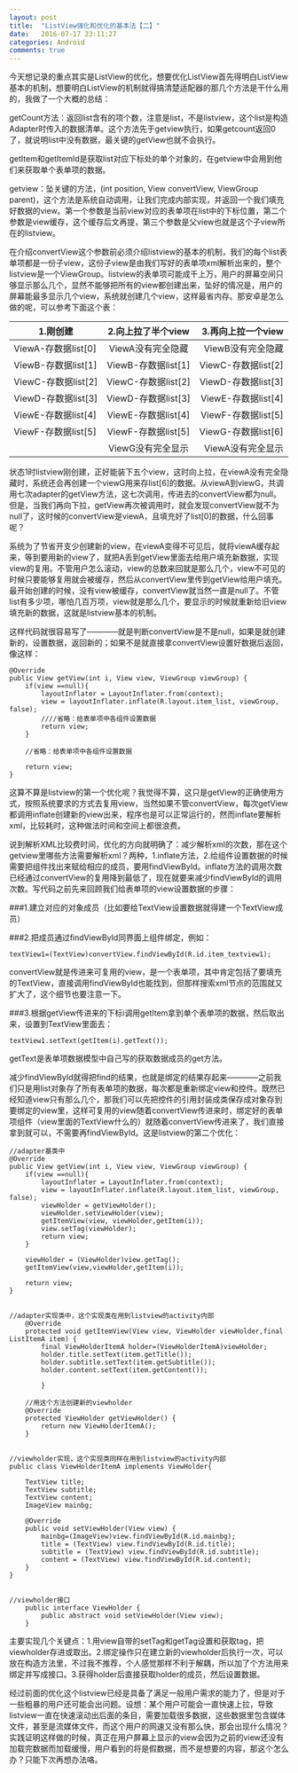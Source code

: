 ```yaml
---
layout: post
title:  "ListView强化和优化的基本法【二】"
date:   2016-07-17 23:11:27
categories: Android
comments: true
---
```

今天想记录的重点其实是ListView的优化，想要优化ListView首先得明白ListView基本的机制，想要明白ListView的机制就得搞清楚适配器的那几个方法是干什么用的，我做了一个大概的总结：

getCount方法：返回list含有的项个数，注意是list，不是listview，这个list是构造Adapter时传入的数据清单。这个方法先于getview执行，如果getcount返回0了，就说明list中没有数据，最关键的getView也就不会执行。

getItem和getItemId是获取list对应下标处的单个对象的，在getview中会用到他们来获取单个表单项的数据。

getview：坠关键的方法，(int position, View convertView, ViewGroup parent)，这个方法是系统自动调用，让我们完成内部实现，并返回一个我们填充好数据的view。第一个参数是当前view对应的表单项在list中的下标位置，第二个参数是view缓存，这个缓存后文再提，第三个参数是父view也就是这个子view所在的listview。

在介绍convertView这个参数前必须介绍listview的基本的机制，我们的每个list表单项都是一份子view，这份子view是由我们写好的表单项xml解析出来的，整个listview是一个ViewGroup。listview的表单项可能成千上万，用户的屏幕空间只够显示那么几个，显然不能够把所有的view都创建出来，坠好的情况是，用户的屏幕能最多显示几个view，系统就创建几个view，这样最省内存。那安卓是怎么做的呢，可以参考下面这个表：

| 1.刚创建          |2.向上拉了半个view |3.再向上拉一个view |
|-------------------|:-----------------:| -----------------:|
|ViewA-存数据list[0]|ViewA没有完全隐藏  |ViewB没有完全隐藏  |
|ViewB-存数据list[1]|ViewB-存数据list[1]|ViewC-存数据list[2]|
|ViewC-存数据list[2]|ViewC-存数据list[2]|ViewD-存数据list[3]|
|ViewD-存数据list[3]|ViewD-存数据list[3]|ViewE-存数据list[4]|
|ViewE-存数据list[4]|ViewE-存数据list[4]|ViewF-存数据list[5]|
|ViewF-存数据list[5]|ViewF-存数据list[5]|ViewG-存数据list[6]|
|                   |ViewG没有完全显示  |ViewA没有完全显示  |

状态1时listview刚创建，正好能装下五个view，这时向上拉，在viewA没有完全隐藏时，系统还会再创建一个viewG用来存list[6]的数据。从viewA到viewG，共调用七次adapter的getView方法，这七次调用，传进去的convertView都为null。但是，当我们再向下拉，getView再次被调用时，就会发现convertView就不为null了，这时候的convertView是viewA，且填充好了list[0]的数据，什么回事呢？

系统为了节省开支少创建新的view，在viewA变得不可见后，就将viewA缓存起来，等到要用新的view了，就把A丢到getView里面去给用户填充新数据，实现view的复用。不管用户怎么滚动，view的总数来回就是那么几个，view不可见的时候只要能够复用就会被缓存，然后从convertView里传到getView给用户填充。最开始创建的时候，没有view被缓存，convertView就当然一直是null了。不管list有多少项，哪怕几百万项，view就是那么几个，要显示的时候就重新给旧view填充新的数据，这就是listview基本的机制。

这样代码就很容易写了————就是判断convertView是不是null，如果是就创建新的，设置数据，返回新的；如果不是就直接拿convertView设置好数据后返回，像这样：


    @Override
    public View getView(int i, View view, ViewGroup viewGroup) {
        if(view ==null){
            layoutInflater = LayoutInflater.from(context);
            view = layoutInflater.inflate(R.layout.item_list, viewGroup, false);
            ////省略：给表单项中各组件设置数据
            return view;
        }

        //省略：给表单项中各组件设置数据

        return view;
    }


这算不算是listview的第一个优化呢？我觉得不算，这只是getView的正确使用方式，按照系统要求的方式去复用view，当然如果不管convertView，每次getView都调用inflate创建新的view出来，程序也是可以正常运行的，然而inflate要解析xml，比较耗时，这种做法时间和空间上都很浪费。

说到解析XML比较费时间，优化的方向就明确了：减少解析xml的次数，那在这个getview里哪些方法需要解析xml？两种，1.inflate方法，2.给组件设置数据的时候需要把组件找出来赋给相应的成员，要用findViewById。inflate方法的调用次数已经通过convertView的复用降到最低了，现在就要来减少findViewById的调用次数。写代码之前先来回顾我们给表单项的view设置数据的步骤：

###1.建立对应的对象成员（比如要给TextView设置数据就得建一个TextView成员）

###2.把成员通过findViewById同界面上组件绑定，例如：

    textView1=(TextView)convertView.findViewById(R.id.item_textview1);

convertView就是传进来可复用的view，是一个表单项，其中肯定包括了要填充的TextView，直接调用findViewById也能找到，但那样搜索xml节点的范围就又扩大了，这个细节也要注意一下。

###3.根据getView传进来的下标i调用getItem拿到单个表单项的数据，然后取出来，设置到TextView里面去：

    textView1.setText(getItem(i).getText());

getText是表单项数据模型中自己写的获取数据成员的get方法。

减少findViewById就得把find的结果，也就是绑定的结果存起来————之前我们只是用list对象存了所有表单项的数据，每次都是重新绑定view和控件。既然已经知道view只有那么几个，那我们可以先把控件的引用封装成类保存成对象存到要绑定的view里，这样可复用的view随着convertView传进来时，绑定好的表单项组件（view里面的TextView什么的）就随着convertView传进来了，我们直接拿到就可以，不需要再findViewById。这是listview的第二个优化：

    //adapter基类中
    @Override
    public View getView(int i, View view, ViewGroup viewGroup) {
        if(view ==null){
            layoutInflater = LayoutInflater.from(context);
            view = layoutInflater.inflate(R.layout.item_list, viewGroup, false);
            viewHolder = getViewHolder();
            viewHolder.setViewHolder(view);
            getItemView(view, viewHolder,getItem(i));
            view.setTag(viewHolder);
            return view;
        }

        viewHolder = (ViewHolder)view.getTag();
        getItemView(view,viewHolder,getItem(i));

        return view;
    }
    

    //adapter实现类中，这个实现类在用到listview的activity内部
        @Override
        protected void getItemView(View view, ViewHolder viewHolder,final ListItemA item) {
            final ViewHolderItemA holder=(ViewHolderItemA)viewHolder;
            holder.title.setText(item.getTitle());
            holder.subtitle.setText(item.getSubtitle());
            holder.content.setText(item.getContent());

            }

        //用这个方法创建新的viewholder
        @Override
        protected ViewHolder getViewHolder() {
            return new ViewHolderItemA();
        }
        
    
    //viewholder实现，这个实现类同样在用到listview的activity内部
    public class ViewHolderItemA implements ViewHolder{

        TextView title;
        TextView subtitle;
        TextView content;
        ImageView mainbg;

        @Override
        public void setViewHolder(View view) {
            mainbg=(ImageView)view.findViewById(R.id.mainbg);
            title = (TextView) view.findViewById(R.id.title);
            subtitle = (TextView) view.findViewById(R.id.subtitle);
            content = (TextView) view.findViewById(R.id.content);
        }
    }
    

    //viewholder接口
        public interface ViewHolder {
            public abstract void setViewHolder(View view);
        }
    

主要实现几个关键点：1.用view自带的setTag和getTag设置和获取tag，把viewholder存进或取出。2.绑定操作只在建立新的viewholder后执行一次，可以放在构造方法里，不过我不推荐，个人感觉那样不利于解耦，所以加了个方法用来绑定并写成接口。3.获得holder后直接获取holder的成员，然后设置数据。

经过前面的优化这个listview已经是具备了满足一般用户需求的能力了，但是对于一些粗暴的用户还可能会出问题。设想：某个用户可能会一直快速上拉，导致listview一直在快速滚动出后面的条目，需要加载很多数据，这些数据里包含媒体文件，甚至是流媒体文件，而这个用户的网速又没有那么快，那会出现什么情况？实践证明这样做的时候，真正在用户屏幕上显示的view会因为之前的view还没有加载完数据而加载缓慢，用户看到的将是假数据，而不是想要的内容，那这个怎么办？只能下次再想办法咯。